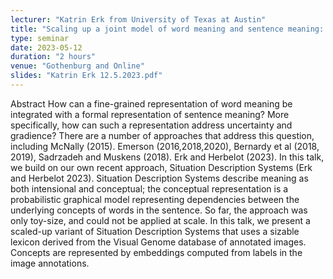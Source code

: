 ```yaml
---
lecturer: "Katrin Erk from University of Texas at Austin"
title: "Scaling up a joint model of word meaning and sentence meaning: Situation Description Systems and the Visual Genome"
type: seminar
date: 2023-05-12
duration: "2 hours"
venue: "Gothenburg and Online"
slides: "Katrin Erk 12.5.2023.pdf"
---
```


Abstract
How can a fine-grained representation of word meaning be integrated with a formal representation of sentence meaning? More specifically, how can such a representation address uncertainty and gradience? There are a number of approaches that address this question, including McNally (2015). Emerson (2016,2018,2020), Bernardy et al (2018, 2019), Sadrzadeh and Muskens (2018). Erk and Herbelot (2023). In this talk, we build on our own recent approach, Situation Description Systems (Erk and Herbelot 2023). Situation Description Systems describe meaning as both intensional and conceptual; the conceptual representation is a probabilistic graphical model representing dependencies between the underlying concepts of words in the sentence. So far, the approach was only toy-size, and could not be applied at scale. In this talk, we present a scaled-up variant of Situation Description Systems that uses a sizable lexicon derived from the Visual Genome database of annotated images. Concepts are represented by embeddings computed from labels in the image annotations.
